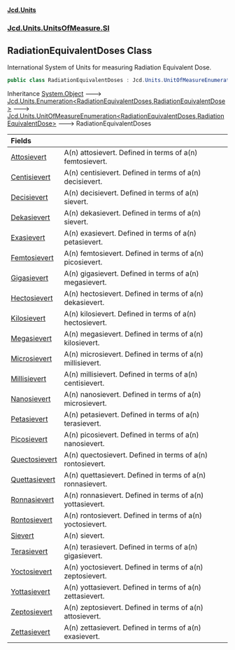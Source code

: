 #### [Jcd.Units](index.md 'index')
### [Jcd.Units.UnitsOfMeasure.SI](Jcd.Units.UnitsOfMeasure.SI.md 'Jcd.Units.UnitsOfMeasure.SI')

## RadiationEquivalentDoses Class

International System of Units for measuring Radiation Equivalent Dose.

```csharp
public class RadiationEquivalentDoses : Jcd.Units.UnitOfMeasureEnumeration<Jcd.Units.UnitsOfMeasure.SI.RadiationEquivalentDoses, Jcd.Units.UnitTypes.RadiationEquivalentDose>
```

Inheritance [System.Object](https://docs.microsoft.com/en-us/dotnet/api/System.Object 'System.Object') &#129106; [Jcd.Units.Enumeration&lt;](Enumeration_TEnumeration,T_.md 'Jcd.Units.Enumeration<TEnumeration,T>')[RadiationEquivalentDoses](RadiationEquivalentDoses.md 'Jcd.Units.UnitsOfMeasure.SI.RadiationEquivalentDoses')[,](Enumeration_TEnumeration,T_.md 'Jcd.Units.Enumeration<TEnumeration,T>')[RadiationEquivalentDose](RadiationEquivalentDose.md 'Jcd.Units.UnitTypes.RadiationEquivalentDose')[&gt;](Enumeration_TEnumeration,T_.md 'Jcd.Units.Enumeration<TEnumeration,T>') &#129106; [Jcd.Units.UnitOfMeasureEnumeration&lt;](UnitOfMeasureEnumeration_TEnumeration,T_.md 'Jcd.Units.UnitOfMeasureEnumeration<TEnumeration,T>')[RadiationEquivalentDoses](RadiationEquivalentDoses.md 'Jcd.Units.UnitsOfMeasure.SI.RadiationEquivalentDoses')[,](UnitOfMeasureEnumeration_TEnumeration,T_.md 'Jcd.Units.UnitOfMeasureEnumeration<TEnumeration,T>')[RadiationEquivalentDose](RadiationEquivalentDose.md 'Jcd.Units.UnitTypes.RadiationEquivalentDose')[&gt;](UnitOfMeasureEnumeration_TEnumeration,T_.md 'Jcd.Units.UnitOfMeasureEnumeration<TEnumeration,T>') &#129106; RadiationEquivalentDoses

| Fields | |
| :--- | :--- |
| [Attosievert](RadiationEquivalentDoses.Attosievert.md 'Jcd.Units.UnitsOfMeasure.SI.RadiationEquivalentDoses.Attosievert') | A(n) attosievert. Defined in terms of a(n) femtosievert. |
| [Centisievert](RadiationEquivalentDoses.Centisievert.md 'Jcd.Units.UnitsOfMeasure.SI.RadiationEquivalentDoses.Centisievert') | A(n) centisievert. Defined in terms of a(n) decisievert. |
| [Decisievert](RadiationEquivalentDoses.Decisievert.md 'Jcd.Units.UnitsOfMeasure.SI.RadiationEquivalentDoses.Decisievert') | A(n) decisievert. Defined in terms of a(n) sievert. |
| [Dekasievert](RadiationEquivalentDoses.Dekasievert.md 'Jcd.Units.UnitsOfMeasure.SI.RadiationEquivalentDoses.Dekasievert') | A(n) dekasievert. Defined in terms of a(n) sievert. |
| [Exasievert](RadiationEquivalentDoses.Exasievert.md 'Jcd.Units.UnitsOfMeasure.SI.RadiationEquivalentDoses.Exasievert') | A(n) exasievert. Defined in terms of a(n) petasievert. |
| [Femtosievert](RadiationEquivalentDoses.Femtosievert.md 'Jcd.Units.UnitsOfMeasure.SI.RadiationEquivalentDoses.Femtosievert') | A(n) femtosievert. Defined in terms of a(n) picosievert. |
| [Gigasievert](RadiationEquivalentDoses.Gigasievert.md 'Jcd.Units.UnitsOfMeasure.SI.RadiationEquivalentDoses.Gigasievert') | A(n) gigasievert. Defined in terms of a(n) megasievert. |
| [Hectosievert](RadiationEquivalentDoses.Hectosievert.md 'Jcd.Units.UnitsOfMeasure.SI.RadiationEquivalentDoses.Hectosievert') | A(n) hectosievert. Defined in terms of a(n) dekasievert. |
| [Kilosievert](RadiationEquivalentDoses.Kilosievert.md 'Jcd.Units.UnitsOfMeasure.SI.RadiationEquivalentDoses.Kilosievert') | A(n) kilosievert. Defined in terms of a(n) hectosievert. |
| [Megasievert](RadiationEquivalentDoses.Megasievert.md 'Jcd.Units.UnitsOfMeasure.SI.RadiationEquivalentDoses.Megasievert') | A(n) megasievert. Defined in terms of a(n) kilosievert. |
| [Microsievert](RadiationEquivalentDoses.Microsievert.md 'Jcd.Units.UnitsOfMeasure.SI.RadiationEquivalentDoses.Microsievert') | A(n) microsievert. Defined in terms of a(n) millisievert. |
| [Millisievert](RadiationEquivalentDoses.Millisievert.md 'Jcd.Units.UnitsOfMeasure.SI.RadiationEquivalentDoses.Millisievert') | A(n) millisievert. Defined in terms of a(n) centisievert. |
| [Nanosievert](RadiationEquivalentDoses.Nanosievert.md 'Jcd.Units.UnitsOfMeasure.SI.RadiationEquivalentDoses.Nanosievert') | A(n) nanosievert. Defined in terms of a(n) microsievert. |
| [Petasievert](RadiationEquivalentDoses.Petasievert.md 'Jcd.Units.UnitsOfMeasure.SI.RadiationEquivalentDoses.Petasievert') | A(n) petasievert. Defined in terms of a(n) terasievert. |
| [Picosievert](RadiationEquivalentDoses.Picosievert.md 'Jcd.Units.UnitsOfMeasure.SI.RadiationEquivalentDoses.Picosievert') | A(n) picosievert. Defined in terms of a(n) nanosievert. |
| [Quectosievert](RadiationEquivalentDoses.Quectosievert.md 'Jcd.Units.UnitsOfMeasure.SI.RadiationEquivalentDoses.Quectosievert') | A(n) quectosievert. Defined in terms of a(n) rontosievert. |
| [Quettasievert](RadiationEquivalentDoses.Quettasievert.md 'Jcd.Units.UnitsOfMeasure.SI.RadiationEquivalentDoses.Quettasievert') | A(n) quettasievert. Defined in terms of a(n) ronnasievert. |
| [Ronnasievert](RadiationEquivalentDoses.Ronnasievert.md 'Jcd.Units.UnitsOfMeasure.SI.RadiationEquivalentDoses.Ronnasievert') | A(n) ronnasievert. Defined in terms of a(n) yottasievert. |
| [Rontosievert](RadiationEquivalentDoses.Rontosievert.md 'Jcd.Units.UnitsOfMeasure.SI.RadiationEquivalentDoses.Rontosievert') | A(n) rontosievert. Defined in terms of a(n) yoctosievert. |
| [Sievert](RadiationEquivalentDoses.Sievert.md 'Jcd.Units.UnitsOfMeasure.SI.RadiationEquivalentDoses.Sievert') | A(n) sievert. |
| [Terasievert](RadiationEquivalentDoses.Terasievert.md 'Jcd.Units.UnitsOfMeasure.SI.RadiationEquivalentDoses.Terasievert') | A(n) terasievert. Defined in terms of a(n) gigasievert. |
| [Yoctosievert](RadiationEquivalentDoses.Yoctosievert.md 'Jcd.Units.UnitsOfMeasure.SI.RadiationEquivalentDoses.Yoctosievert') | A(n) yoctosievert. Defined in terms of a(n) zeptosievert. |
| [Yottasievert](RadiationEquivalentDoses.Yottasievert.md 'Jcd.Units.UnitsOfMeasure.SI.RadiationEquivalentDoses.Yottasievert') | A(n) yottasievert. Defined in terms of a(n) zettasievert. |
| [Zeptosievert](RadiationEquivalentDoses.Zeptosievert.md 'Jcd.Units.UnitsOfMeasure.SI.RadiationEquivalentDoses.Zeptosievert') | A(n) zeptosievert. Defined in terms of a(n) attosievert. |
| [Zettasievert](RadiationEquivalentDoses.Zettasievert.md 'Jcd.Units.UnitsOfMeasure.SI.RadiationEquivalentDoses.Zettasievert') | A(n) zettasievert. Defined in terms of a(n) exasievert. |
